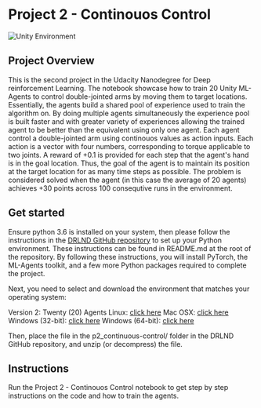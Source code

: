 # Project 2 - Continouos Control

![Unity Environment](https://github.com/Unity-Technologies/ml-agents/blob/master/docs/images/reacher.png "Unity Environment")

## Project Overview

This is the second project in the Udacity Nanodegree for Deep reinforcement Learning. The notebook showcase how to train 20 Unity ML-Agents to control double-jointed arms by moving them to target locations. Essentially, the agents build a shared pool of experience used to train the algorithm on. By doing multiple agents simultaneously the experience pool is built faster and with greater variety of experiences allowing the trained agent to be better than the equivalent using only one agent. Each agent control a double-jointed arm using continouos values as action inputs. Each action is a vector with four numbers, corresponding to torque applicable to two joints. A reward of +0.1 is provided for each step that the agent's hand is in the goal location. Thus, the goal of the agent is to maintain its position at the target location for as many time steps as possible. The problem is considered solved when the agent (in this case the average of 20 agents) achieves +30 points across 100 consequtive runs in the environment.

## Get started
Ensure python 3.6 is installed on your system, then please follow the instructions in the [DRLND GitHub repository](https://github.com/udacity/deep-reinforcement-learning#dependencies) to set up your Python environment. These instructions can be found in README.md at the root of the repository. By following these instructions, you will install PyTorch, the ML-Agents toolkit, and a few more Python packages required to complete the project.

Next, you need to select and download the environment that matches your operating system:

Version 2: Twenty (20) Agents
Linux: [click here](https://s3-us-west-1.amazonaws.com/udacity-drlnd/P2/Reacher/Reacher_Linux.zip)
Mac OSX: [click here](https://s3-us-west-1.amazonaws.com/udacity-drlnd/P2/Reacher/Reacher.app.zip)
Windows (32-bit): [click here](https://s3-us-west-1.amazonaws.com/udacity-drlnd/P2/Reacher/Reacher_Windows_x86.zip)
Windows (64-bit): [click here](https://s3-us-west-1.amazonaws.com/udacity-drlnd/P2/Reacher/Reacher_Windows_x86_64.zip)

Then, place the file in the p2_continuous-control/ folder in the DRLND GitHub repository, and unzip (or decompress) the file.

## Instructions
Run the Project 2 - Continouos Control notebook to get step by step instructions on the code and how to train the agents.
